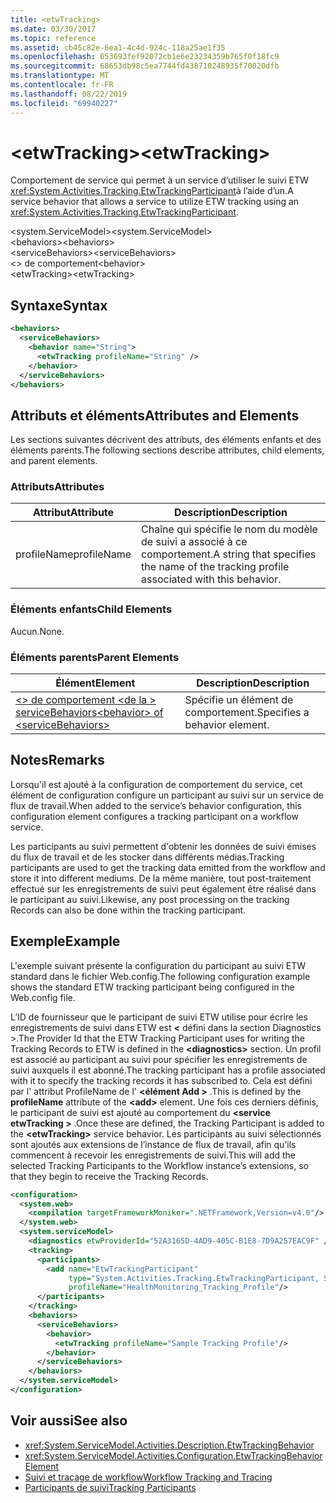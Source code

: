 ```yaml
---
title: <etwTracking>
ms.date: 03/30/2017
ms.topic: reference
ms.assetid: cb45c82e-6ea1-4c4d-924c-118a25ae1f35
ms.openlocfilehash: 653693fef92072cb1e6e23234359b765f0f18fc9
ms.sourcegitcommit: 68653db98c5ea7744fd438710248935f70020dfb
ms.translationtype: MT
ms.contentlocale: fr-FR
ms.lasthandoff: 08/22/2019
ms.locfileid: "69940227"
---
```

# <a name="etwtracking"></a><span data-ttu-id="5fa4a-101">\<etwTracking></span><span class="sxs-lookup"><span data-stu-id="5fa4a-101">\<etwTracking></span></span>
<span data-ttu-id="5fa4a-102">Comportement de service qui permet à un service d’utiliser le suivi ETW <xref:System.Activities.Tracking.EtwTrackingParticipant>à l’aide d’un.</span><span class="sxs-lookup"><span data-stu-id="5fa4a-102">A service behavior that allows a service to utilize ETW tracking using an <xref:System.Activities.Tracking.EtwTrackingParticipant>.</span></span>  
  
<span data-ttu-id="5fa4a-103">\<system.ServiceModel></span><span class="sxs-lookup"><span data-stu-id="5fa4a-103">\<system.ServiceModel></span></span>  
<span data-ttu-id="5fa4a-104">\<behaviors></span><span class="sxs-lookup"><span data-stu-id="5fa4a-104">\<behaviors></span></span>  
<span data-ttu-id="5fa4a-105">\<serviceBehaviors></span><span class="sxs-lookup"><span data-stu-id="5fa4a-105">\<serviceBehaviors></span></span>  
<span data-ttu-id="5fa4a-106">\<> de comportement</span><span class="sxs-lookup"><span data-stu-id="5fa4a-106">\<behavior></span></span>  
<span data-ttu-id="5fa4a-107">\<etwTracking></span><span class="sxs-lookup"><span data-stu-id="5fa4a-107">\<etwTracking></span></span>  
  
## <a name="syntax"></a><span data-ttu-id="5fa4a-108">Syntaxe</span><span class="sxs-lookup"><span data-stu-id="5fa4a-108">Syntax</span></span>  
  
```xml  
<behaviors>
  <serviceBehaviors>
    <behavior name="String">
      <etwTracking profileName="String" />
    </behavior>
  </serviceBehaviors>
</behaviors>  
```  
  
## <a name="attributes-and-elements"></a><span data-ttu-id="5fa4a-109">Attributs et éléments</span><span class="sxs-lookup"><span data-stu-id="5fa4a-109">Attributes and Elements</span></span>  
 <span data-ttu-id="5fa4a-110">Les sections suivantes décrivent des attributs, des éléments enfants et des éléments parents.</span><span class="sxs-lookup"><span data-stu-id="5fa4a-110">The following sections describe attributes, child elements, and parent elements.</span></span>  
  
### <a name="attributes"></a><span data-ttu-id="5fa4a-111">Attributs</span><span class="sxs-lookup"><span data-stu-id="5fa4a-111">Attributes</span></span>  
  
|<span data-ttu-id="5fa4a-112">Attribut</span><span class="sxs-lookup"><span data-stu-id="5fa4a-112">Attribute</span></span>|<span data-ttu-id="5fa4a-113">Description</span><span class="sxs-lookup"><span data-stu-id="5fa4a-113">Description</span></span>|  
|---------------|-----------------|  
|<span data-ttu-id="5fa4a-114">profileName</span><span class="sxs-lookup"><span data-stu-id="5fa4a-114">profileName</span></span>|<span data-ttu-id="5fa4a-115">Chaîne qui spécifie le nom du modèle de suivi a associé à ce comportement.</span><span class="sxs-lookup"><span data-stu-id="5fa4a-115">A string that specifies the name of the tracking profile associated with this behavior.</span></span>|  
  
### <a name="child-elements"></a><span data-ttu-id="5fa4a-116">Éléments enfants</span><span class="sxs-lookup"><span data-stu-id="5fa4a-116">Child Elements</span></span>  
 <span data-ttu-id="5fa4a-117">Aucun.</span><span class="sxs-lookup"><span data-stu-id="5fa4a-117">None.</span></span>  
  
### <a name="parent-elements"></a><span data-ttu-id="5fa4a-118">Éléments parents</span><span class="sxs-lookup"><span data-stu-id="5fa4a-118">Parent Elements</span></span>  
  
|<span data-ttu-id="5fa4a-119">Élément</span><span class="sxs-lookup"><span data-stu-id="5fa4a-119">Element</span></span>|<span data-ttu-id="5fa4a-120">Description</span><span class="sxs-lookup"><span data-stu-id="5fa4a-120">Description</span></span>|  
|-------------|-----------------|  
|[<span data-ttu-id="5fa4a-121">\<> de comportement \<de la > serviceBehaviors</span><span class="sxs-lookup"><span data-stu-id="5fa4a-121">\<behavior> of \<serviceBehaviors></span></span>](behavior-of-servicebehaviors-of-workflow.md)|<span data-ttu-id="5fa4a-122">Spécifie un élément de comportement.</span><span class="sxs-lookup"><span data-stu-id="5fa4a-122">Specifies a behavior element.</span></span>|  
  
## <a name="remarks"></a><span data-ttu-id="5fa4a-123">Notes</span><span class="sxs-lookup"><span data-stu-id="5fa4a-123">Remarks</span></span>  
 <span data-ttu-id="5fa4a-124">Lorsqu'il est ajouté à la configuration de comportement du service, cet élément de configuration configure un participant au suivi sur un service de flux de travail.</span><span class="sxs-lookup"><span data-stu-id="5fa4a-124">When added to the service’s behavior configuration, this configuration element configures a tracking participant on a workflow service.</span></span>  
  
 <span data-ttu-id="5fa4a-125">Les participants au suivi permettent d'obtenir les données de suivi émises du flux de travail et de les stocker dans différents médias.</span><span class="sxs-lookup"><span data-stu-id="5fa4a-125">Tracking participants are used to get the tracking data emitted from the workflow and store it into different mediums.</span></span> <span data-ttu-id="5fa4a-126">De la même manière, tout post-traitement effectué sur les enregistrements de suivi peut également être réalisé dans le participant au suivi.</span><span class="sxs-lookup"><span data-stu-id="5fa4a-126">Likewise, any post processing on the tracking Records can also be done within the tracking participant.</span></span>  
  
## <a name="example"></a><span data-ttu-id="5fa4a-127">Exemple</span><span class="sxs-lookup"><span data-stu-id="5fa4a-127">Example</span></span>  
 <span data-ttu-id="5fa4a-128">L'exemple suivant présente la configuration du participant au suivi ETW standard dans le fichier Web.config.</span><span class="sxs-lookup"><span data-stu-id="5fa4a-128">The following configuration example shows the standard ETW tracking participant being configured in the Web.config file.</span></span>  
  
 <span data-ttu-id="5fa4a-129">L’ID de fournisseur que le participant de suivi ETW utilise pour écrire les enregistrements de suivi dans ETW est  **\<** défini dans la section Diagnostics >.</span><span class="sxs-lookup"><span data-stu-id="5fa4a-129">The Provider Id that the ETW Tracking Participant uses for writing the Tracking Records to ETW is defined in the **\<diagnostics>** section.</span></span> <span data-ttu-id="5fa4a-130">Un profil est associé au participant au suivi pour spécifier les enregistrements de suivi auxquels il est abonné.</span><span class="sxs-lookup"><span data-stu-id="5fa4a-130">The tracking participant has a profile associated with it to specify the tracking records it has subscribed to.</span></span> <span data-ttu-id="5fa4a-131">Cela est défini par l' attribut ProfileName de l'  **\<élément Add >** .</span><span class="sxs-lookup"><span data-stu-id="5fa4a-131">This is defined by the **profileName** attribute of the **\<add>** element.</span></span> <span data-ttu-id="5fa4a-132">Une fois ces derniers définis, le participant de suivi est ajouté au comportement du  **\<service etwTracking >** .</span><span class="sxs-lookup"><span data-stu-id="5fa4a-132">Once these are defined, the Tracking Participant is added to the **\<etwTracking>** service behavior.</span></span> <span data-ttu-id="5fa4a-133">Les participants au suivi sélectionnés sont ajoutés aux extensions de l’instance de flux de travail, afin qu’ils commencent à recevoir les enregistrements de suivi.</span><span class="sxs-lookup"><span data-stu-id="5fa4a-133">This will add the selected Tracking Participants to the Workflow instance’s extensions, so that they begin to receive the Tracking Records.</span></span>  
  
```xml  
<configuration>   
  <system.web>   
    <compilation targetFrameworkMoniker=".NETFramework,Version=v4.0"/>   
  </system.web>   
  <system.serviceModel>   
    <diagnostics etwProviderId="52A3165D-4AD9-405C-B1E8-7D9A257EAC9F" />                
    <tracking>   
      <participants>   
        <add name="EtwTrackingParticipant"   
             type="System.Activities.Tracking.EtwTrackingParticipant, System.Activities, Version=4.0.0.0, Culture=neutral, PublicKeyToken=31bf3856ad364e35"   
             profileName="HealthMonitoring_Tracking_Profile"/>   
      </participants>   
    </tracking>   
    <behaviors>   
      <serviceBehaviors>   
        <behavior>   
          <etwTracking profileName="Sample Tracking Profile"/>  
        </behavior>   
      </serviceBehaviors>   
    </behaviors>   
  </system.serviceModel>   
</configuration>  
```  
  
## <a name="see-also"></a><span data-ttu-id="5fa4a-134">Voir aussi</span><span class="sxs-lookup"><span data-stu-id="5fa4a-134">See also</span></span>

- <xref:System.ServiceModel.Activities.Description.EtwTrackingBehavior>
- <xref:System.ServiceModel.Activities.Configuration.EtwTrackingBehaviorElement>
- [<span data-ttu-id="5fa4a-135">Suivi et traçage de workflow</span><span class="sxs-lookup"><span data-stu-id="5fa4a-135">Workflow Tracking and Tracing</span></span>](../../../windows-workflow-foundation/workflow-tracking-and-tracing.md)
- [<span data-ttu-id="5fa4a-136">Participants de suivi</span><span class="sxs-lookup"><span data-stu-id="5fa4a-136">Tracking Participants</span></span>](../../../windows-workflow-foundation/tracking-participants.md)
